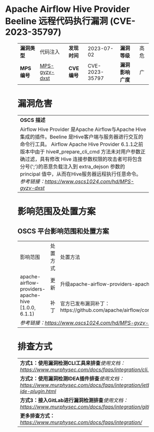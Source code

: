 # Apache Airflow Hive Provider Beeline 远程代码执行漏洞 (CVE-2023-35797)
<figure class="wp-block-table">
    <table>
        <tbody>
        <tr>
            <td><strong>漏洞类型</strong></td>
            <td>代码注入</td>
            <td><strong>发现时间</strong></td>
            <td>2023-07-02</td>
            <td><strong>漏洞等级</strong></td>
            <td>高危</td>
        </tr>
        <tr>
            <td><strong>MPS编号</strong></td>
            <td><a href="https://www.oscs1024.com/hd/MPS-gyzv-dxst">MPS-gyzv-dxst</a></td>
            <td><strong>CVE编号</strong></td>
            <td>CVE-2023-35797</td>
            <td><strong>漏洞影响广度</strong></td>
            <td>广</td>
        </tr>
        </tbody>
    </table>
</figure>


<figure class="wp-block-table">
    <h1 class="wp-block-heading">漏洞危害</h1>
    <table>
        <tbody>
        <tr>
            <td><strong>OSCS 描述</strong></td>
        </tr>
        <tr>
            <td>Airflow Hive Provider 是Apache Airflow与Apache Hive集成的插件。Beeline 是Hive客户端与服务器进行交互的命令行工具。
Airflow Apache Hive Provider 6.1.1之前版本中由于 hive#_prepare_cli_cmd 方法未对用户参数正确过滤，具有修改 Hive 连接参数权限的攻击者可将包含分号(';')的恶意负载注入到 extra_dejson 参数的 principal 值中，从而在Hive服务器远程执行任意命令。<br><em>参考链接：<a
                    href="https://www.oscs1024.com/hd/MPS-gyzv-dxst">https://www.oscs1024.com/hd/MPS-gyzv-dxst</a></em>
            </td>
        </tr>
        </tbody>
    </table>
</figure>


<figure class="wp-block-table alignleft">
    <h1 class="wp-block-heading">影响范围及处置方案</h1>
    <h2 class="wp-block-heading"><strong>OSCS</strong> <strong>平台影响范围和处置方案</strong></h2>
    <table>
        <tbody>
        <tr>
            <td>影响范围</td>
            <td>处置方式</td>
            <td>处置方法</td>
        </tr>
        <tr><td rowspan="2">apache-airflow-providers-apache-hive [1.0.0, 6.1.1)</td><td>更新</td><td>升级apache-airflow-providers-apache-hive到 6.1.1 或更高版本</td></tr><tr><td>补丁</td><td>官方已发布漏洞补丁：https://github.com/apache/airflow/commit/fc7bb05289c9949fcee5e9168e4467e95cdf2c87</td></tr>
        <tr>
            <td colspan="3"><em>参考链接：</em><em><a
                    href="https://www.oscs1024.com/hd/MPS-gyzv-dxst">https://www.oscs1024.com/hd/MPS-gyzv-dxst</a></em></td>
        </tr>
        </tbody>
    </table>
</figure>


<figure class="wp-block-table">
    <h1 class="wp-block-heading">排查方式</h1>
    <table>
        <tbody>
        <tr>
            <td><strong>方式1：使用漏洞检测CLI工具来排查</strong><em>使用文档：<a
                    href="https://www.murphysec.com/docs/faqs/integration/cli.html">https://www.murphysec.com/docs/faqs/integration/cli.html</a></em>
            </td>
        </tr>
        <tr>
            <td><strong>方式2：使用漏洞检测IDEA插件排查</strong><em>使用文档：<a
                    href="https://www.murphysec.com/docs/faqs/integration/jetbrains-ide-plugin.html">https://www.murphysec.com/docs/faqs/integration/jetbrains-ide-plugin.html</a></em>
            </td>
        </tr>
        <tr>
            <td><strong>方式3：接入GitLab进行漏洞检测排查</strong><em>使用文档：<a
                    href="https://www.murphysec.com/docs/faqs/integration/gitlab.html">https://www.murphysec.com/docs/faqs/integration/gitlab.html</a></em>
            </td>
        </tr>
        <tr>
            <td><strong>更多排查方式：</strong><em><a
                    href="https://www.murphysec.com/docs/faqs/integration/">https://www.murphysec.com/docs/faqs/integration/</a></em>
            </td>
        </tr>
        </tbody>
    </table>
</figure>